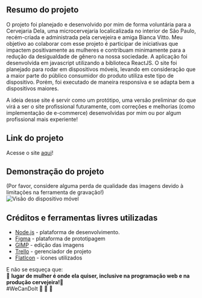 ## Resumo do projeto
O projeto foi planejado e desenvolvido por mim de forma voluntária para a Cervejaria Dela, uma microcervejaria localicalizada no interior de São Paulo, recém-criada e administrada pela cervejeira e amiga Bianca Vitto. Meu objetivo ao colaborar com esse projeto é participar de iniciativas que impactem positivamente as mulheres e contribuam minimamente para a redução da desigualdade de gênero na nossa sociedade. A aplicação foi desenvolvida em  javascript utilizando a biblioteca ReactJS. O site foi planejado para rodar em dispositivos móveis, levando em consideração que a maior parte do público consumidor do produto utiliza este tipo de dispositivo. Porém, foi executado de maneira responsiva e se adapta bem a dispositivos maiores.

A ideia desse site é servir como um protótipo, uma versão preliminar do que virá a ser o site profissional futuramente, com correções e melhorias (como implementação de e-commerce) desenvolvidas por mim ou por algum profissional mais experiente!

## Link do projeto
Acesse o site [aqui](https://cerveja-dela.web.app/)!


## Demonstração do projeto
(Por favor, considere alguma perda de qualidade das imagens devido à limitações na ferramenta de gravação!)</br>
![Visão do dispositivo móvel](src/assets/demo_dela.gif)

## Créditos e ferramentas livres utilizadas
* [Node.js](https://nodejs.org/en/) - plataforma de desenvolvimento.
* [Figma](https://www.figma.com/) - plataforma de prototipagem
* [GIMP](https://www.gimp.org/) - edição das imagens
* [Trello](https://trello.com/pt-BR) - gerenciador de projeto
* [FlatIcon](https://www.flaticon.com/) - ícones utilizados

E não se esqueça que: </br>
:pushpin: __lugar de mulher é onde ela quiser, inclusive na programação web e na produção cervejeira!__:pushpin: 
</br>#WeCanDoIt :muscle: :beers: :raising_hand: 
